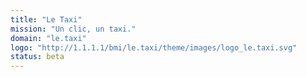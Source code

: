 ```yaml
---
title: "Le Taxi"
mission: "Un clic, un taxi."
domain: "le.taxi"
logo: "http://1.1.1.1/bmi/le.taxi/theme/images/logo_le.taxi.svg"
status: beta
---
```

